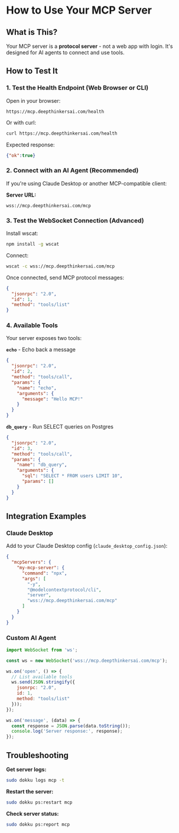 # How to Use Your MCP Server

## What is This?

Your MCP server is a **protocol server** - not a web app with login. It's designed for AI agents to connect and use tools.

## How to Test It

### 1. Test the Health Endpoint (Web Browser or CLI)

Open in your browser:
```
https://mcp.deepthinkersai.com/health
```

Or with curl:
```bash
curl https://mcp.deepthinkersai.com/health
```

Expected response:
```json
{"ok":true}
```

### 2. Connect with an AI Agent (Recommended)

If you're using Claude Desktop or another MCP-compatible client:

**Server URL:**
```
wss://mcp.deepthinkersai.com/mcp
```

### 3. Test the WebSocket Connection (Advanced)

Install wscat:
```bash
npm install -g wscat
```

Connect:
```bash
wscat -c wss://mcp.deepthinkersai.com/mcp
```

Once connected, send MCP protocol messages:
```json
{
  "jsonrpc": "2.0",
  "id": 1,
  "method": "tools/list"
}
```

### 4. Available Tools

Your server exposes two tools:

**`echo`** - Echo back a message
```json
{
  "jsonrpc": "2.0",
  "id": 2,
  "method": "tools/call",
  "params": {
    "name": "echo",
    "arguments": {
      "message": "Hello MCP!"
    }
  }
}
```

**`db_query`** - Run SELECT queries on Postgres
```json
{
  "jsonrpc": "2.0",
  "id": 3,
  "method": "tools/call",
  "params": {
    "name": "db_query",
    "arguments": {
      "sql": "SELECT * FROM users LIMIT 10",
      "params": []
    }
  }
}
```

## Integration Examples

### Claude Desktop

Add to your Claude Desktop config (`claude_desktop_config.json`):

```json
{
  "mcpServers": {
    "my-mcp-server": {
      "command": "npx",
      "args": [
        "-y",
        "@modelcontextprotocol/cli",
        "server",
        "wss://mcp.deepthinkersai.com/mcp"
      ]
    }
  }
}
```

### Custom AI Agent

```javascript
import WebSocket from 'ws';

const ws = new WebSocket('wss://mcp.deepthinkersai.com/mcp');

ws.on('open', () => {
  // List available tools
  ws.send(JSON.stringify({
    jsonrpc: "2.0",
    id: 1,
    method: "tools/list"
  }));
});

ws.on('message', (data) => {
  const response = JSON.parse(data.toString());
  console.log('Server response:', response);
});
```

## Troubleshooting

**Get server logs:**
```bash
sudo dokku logs mcp -t
```

**Restart the server:**
```bash
sudo dokku ps:restart mcp
```

**Check server status:**
```bash
sudo dokku ps:report mcp
```

